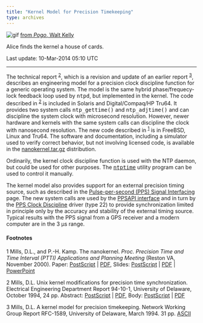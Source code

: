 ```yaml
---
title: "Kernel Model for Precision Timekeeping"
type: archives
---
```


![gif](/archives/pic/alice61.gif) [from _Pogo_, Walt Kelly](/reflib/pictures)

Alice finds the kernel a house of cards.

Last update: 10-Mar-2014 05:10 UTC

* * *

The technical report <sup>[2](#myfootnote2)</sup>, which is a revision and update of an earlier report <sup>[3](#myfootnote3)</sup>, describes an engineering model for a precision clock discipline function for a generic operating system. The model is the same hybrid phase/frequecy-lock feedback loop used by <tt>ntpd</tt>, but implemented in the kernel. The code described in <sup>[2](#myfootnote2)</sup> is included in Solaris and Digital/Compaq/HP Tru64. It provides two system calls <tt>ntp_gettime()</tt> and <tt>ntp_adjtime()</tt> and can discipline the system clock with microsecond resolution. However, newer hardware and kernels with the same system calls can discipline the clock with nanosecond resolution. The new code described in <sup>[1](#myfootnote1)</sup> is in FreeBSD, Linux and Tru64. The software and documentation, including a simulator used to verify correct behavior, but not involving licensed code, is available in the [nanokernel.tar.gz](/reflib/software/nanokernel.tar.gz) distribution.

Ordinarily, the kernel clock discipline function is used with the NTP daemon, but could be used for other purposes. The [<tt>ntptime</tt>](/archives/4.2.8-series/ntptime) utility program can be used to control it manually.

The kernel model also provides support for an external precision timing source, such as described in the [Pulse-per-second (PPS) Signal Interfacing](/archives/4.2.8-series/pps) page. The new system calls are used by the [PPSAPI interface](/archives/4.2.8-series/kernpps) and in turn by the [PPS Clock Discipline](/archives/drivers/driver22) driver (type 22) to provide synchronization limited in principle only by the accuracy and stability of the external timing source. Typical results with the PPS signal from a GPS receiver and a modern computer are in the 3 μs range.

#### Footnotes

<a name="myfootnote1">1</a> Mills, D.L., and P.-H. Kamp. The nanokernel. _Proc. Precision Time and Time Interval (PTTI) Applications and Planning Meeting_ (Reston VA, November 2000). Paper: [PostScript](/reflib/papers/nano/nano2.ps) | [PDF](/reflib/papers/nano/nano2.pdf), Slides: [PostScript](/reflib/brief/nano/nano.ps) | [PDF](/reflib/brief/nano/nano.pdf) | [PowerPoint](/reflib/brief/nano/nano.ppt)

<a name="myfootnote2">2</a>  Mills, D.L. Unix kernel modifications for precision time synchronization. Electrical Engineering Department Report 94-10-1, University of Delaware, October 1994, 24 pp. Abstract: [PostScript](/reflib/reports/kern/kerna.ps) | [PDF](/reflib/reports/kern/kerna.pdf), Body: [PostScript](/reflib/reports/kern/kernb.ps) | [PDF](/reflib/reports/kern/kernb.pdf)

<a name="myfootnote3">3</a>  Mills, D.L. A kernel model for precision timekeeping. Network Working Group Report RFC-1589, University of Delaware, March 1994. 31 pp. [ASCII](/reflib/rfc/rfc1589.txt)